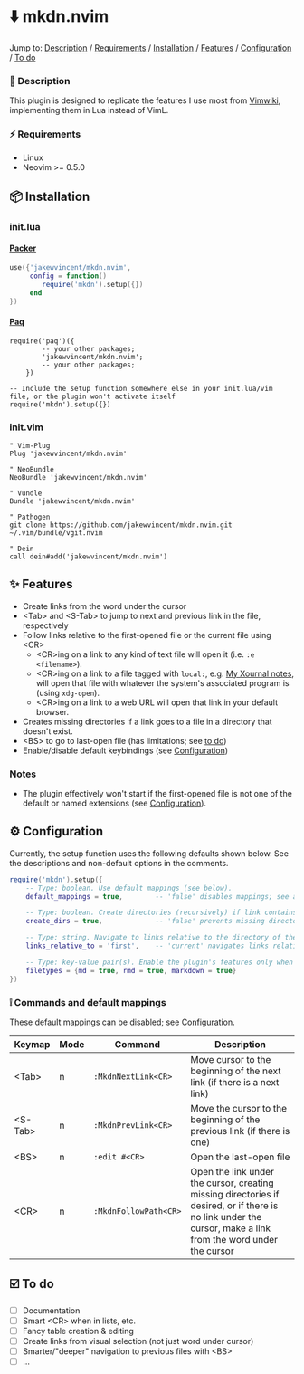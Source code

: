 # ⬇️ mkdn.nvim

Jump to: [Description](#-description) / [Requirements](#-requirements) / [Installation](#-installation) / [Features](#-features) / [Configuration](#-configuration) / [To do](#-to-do)

### 📝 Description

This plugin is designed to replicate the features I use most from [Vimwiki](https://github.com/vimwiki/vimwiki), implementing them in Lua instead of VimL.

### ⚡ Requirements

* Linux
* Neovim >= 0.5.0

## 📦 Installation

### init.lua
#### [Packer](https://github.com/wbthomason/packer.nvim)
```lua
use({'jakewvincent/mkdn.nvim',
     config = function()
        require('mkdn').setup({})
     end
})
```

#### [Paq](https://github.com/savq/paq-nvim)
```
require('paq')({
        -- your other packages;
        'jakewvincent/mkdn.nvim';
        -- your other packages;
    })

-- Include the setup function somewhere else in your init.lua/vim file, or the plugin won't activate itself
require('mkdn').setup({})
```

### init.vim
```vim
" Vim-Plug
Plug 'jakewvincent/mkdn.nvim'

" NeoBundle
NeoBundle 'jakewvincent/mkdn.nvim'

" Vundle
Bundle 'jakewvincent/mkdn.nvim'

" Pathogen
git clone https://github.com/jakewvincent/mkdn.nvim.git ~/.vim/bundle/vgit.nvim

" Dein
call dein#add('jakewvincent/mkdn.nvim')
```

## ✨ Features

* Create links from the word under the cursor
* \<Tab\> and \<S-Tab\> to jump to next and previous link in the file, respectively
* Follow links relative to the first-opened file or the current file using \<CR\>
    * \<CR\>ing on a link to any kind of text file will open it (i.e. `:e <filename>`).
    * \<CR\>ing on a link to a file tagged with `local:`, e.g. [My Xournal notes](local:notes.xopp), will open that file with whatever the system's associated program is (using `xdg-open`).
    * \<CR\>ing on a link to a web URL will open that link in your default browser.
* Creates missing directories if a link goes to a file in a directory that doesn't exist.
* \<BS\> to go to last-open file (has limitations; see [to do](#-to-do))
* Enable/disable default keybindings (see [Configuration](#-configuration))

### Notes

* The plugin effectively won't start if the first-opened file is not one of the default or named extensions (see [Configuration](#-configuration)).

## ⚙️ Configuration

Currently, the setup function uses the following defaults shown below. See the descriptions and non-default options in the comments.

```lua
require('mkdn').setup({
    -- Type: boolean. Use default mappings (see below).
    default_mappings = true,        -- 'false' disables mappings; see available commands below

    -- Type: boolean. Create directories (recursively) if link contains a missing directory.
    create_dirs = true,             -- 'false' prevents missing directories from being created

    -- Type: string. Navigate to links relative to the directory of the first-opened file.
    links_relative_to = 'first',    -- 'current' navigates links relative to currently open file

    -- Type: key-value pair(s). Enable the plugin's features only when one of these filetypes is opened
    filetypes = {md = true, rmd = true, markdown = true}
})
```

### ❕ Commands and default mappings

These default mappings can be disabled; see [Configuration](#-configuration).

| Keymap    | Mode | Command               | Description                                                                                                                                                  |
|---------- | ---- | --------------------- | ------------------------------------------------------------------------------------------------------------------------------------------------------------ |
| \<Tab\>   | n    | `:MkdnNextLink<CR>`   | Move cursor to the beginning of the next link (if there is a next link)                                                                                      |
| \<S-Tab\> | n    | `:MkdnPrevLink<CR>`   | Move the cursor to the beginning of the previous link (if there is one)                                                                                      |
| \<BS\>    | n    | `:edit #<CR>`         | Open the last-open file                                                                                                                                      |
| \<CR\>    | n    | `:MkdnFollowPath<CR>` | Open the link under the cursor, creating missing directories if desired, or if there is no link under the cursor, make a link from the word under the cursor |


## ☑️ To do

* [ ] Documentation
* [ ] Smart \<CR\> when in lists, etc.
* [ ] Fancy table creation & editing
* [ ] Create links from visual selection (not just word under cursor)
* [ ] Smarter/"deeper" navigation to previous files with \<BS\>
* [ ] ...
